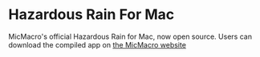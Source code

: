# Hazardous Rain For Mac
MicMacro's official Hazardous Rain for Mac, now open source. Users can download the compiled app on <a href="https://micmacro.com/hazardous-rain/">the MicMacro website</a>
